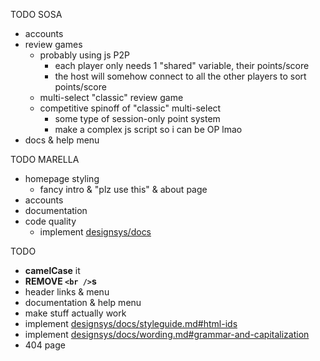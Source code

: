 TODO SOSA
 - accounts
 - review games
    - probably using js P2P
        - each player only needs 1 "shared" variable, their points/score
        - the host will somehow connect to all the other players to sort points/score 
    - multi-select "classic" review game
    - competitive spinoff of "classic" multi-select
        - some type of session-only point system
        - make a complex js script so i can be OP lmao
 - docs & help menu

TODO MARELLA
 - homepage styling
    - fancy intro & "plz use this" & about page
 - accounts
 - documentation
 - code quality
    - implement [designsys/docs](https://codeberg.org/ehanahamed/designsys/src/branch/main/docs/)

TODO
 - **camelCase** it
 - **REMOVE `<br />`s**
 - header links & menu
 - documentation & help menu
 - make stuff actually work
 - implement [designsys/docs/styleguide.md#html-ids](https://codeberg.org/ehanahamed/designsys/src/branch/main/docs/styleguide.md#html-ids)
 - implement [designsys/docs/wording.md#grammar-and-capitalization](https://codeberg.org/ehanahamed/designsys/src/branch/main/docs/wording.md#grammar-and-capitalization)
 - 404 page
